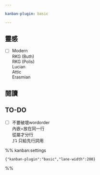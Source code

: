 ```yaml
---

kanban-plugin: basic

---
```


## 靈感

- [ ] Modern<br>RKG (Buth)<br>RKG (Polis)<br>Lucian<br>Attic<br>Erasmian


## 閱讀



## TO-DO

- [ ] 不要破壞wordorder<br>內嵌=放在同一行<br>從屬才分行<br>⮥⮧ 只給先行詞用




%% kanban:settings
```
{"kanban-plugin":"basic","lane-width":200}
```
%%